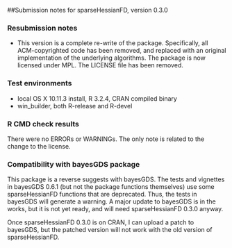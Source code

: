 ##Submission notes for sparseHessianFD, version 0.3.0


### Resubmission notes

- This version is a complete re-write of the package.  Specifically,
  all ACM-copyrighted code has been removed, and replaced with an
  original implementation of the underlying algorithms.  The package
  is now licensed under MPL.  The LICENSE file has been removed.

### Test environments

-  local OS X 10.11.3 install, R 3.2.4, CRAN compiled binary
-  win_builder, both R-release and R-devel

### R CMD check results

There were no ERRORs or WARNINGs.  The only note is related to the
change to the license.

### Compatibility with bayesGDS package

This package is a reverse suggests with bayesGDS.  The tests and
vignettes in bayesGDS 0.6.1 (but not the package functions themselves)
use some sparseHessianFD functions that are deprecated. Thus, the
tests in bayesGDS will generate a warning.  A major update to
bayesGDS is in the works, but it is not yet ready, and will need
sparseHessianFD 0.3.0 anyway.

Once sparseHessianFD 0.3.0 is on CRAN, I can upload a patch to bayesGDS,
but the patched version will not work with the old version of sparseHessianFD.
